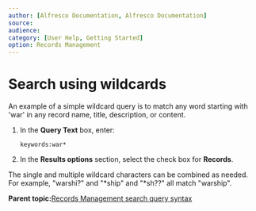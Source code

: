 ```yaml
---
author: [Alfresco Documentation, Alfresco Documentation]
source: 
audience: 
category: [User Help, Getting Started]
option: Records Management
---
```


# Search using wildcards

An example of a simple wildcard query is to match any word starting with 'war' in any record name, title, description, or content.

1.  In the **Query Text** box, enter:

    `keywords:war*`

2.  In the **Results options** section, select the check box for **Records**.


The single and multiple wildcard characters can be combined as needed. For example, "warshi?" and "\*ship" and "\*sh??" all match "warship".

**Parent topic:**[Records Management search query syntax](../concepts/rm-search-syntax.md)

